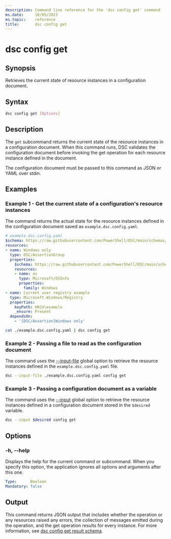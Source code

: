 ```yaml
---
description: Command line reference for the 'dsc config get' command
ms.date:     10/05/2023
ms.topic:    reference
title:       dsc config get
---
```


# dsc config get

## Synopsis

Retrieves the current state of resource instances in a configuration document.

## Syntax

```sh
dsc config get [Options]
```

## Description

The `get` subcommand returns the current state of the resource instances in a configuration
document. When this command runs, DSC validates the configuration document before invoking the get
operation for each resource instance defined in the document.

The configuration document must be passed to this command as JSON or YAML over stdin.

## Examples

### Example 1 - Get the current state of a configuration's resource instances

The command returns the actual state for the resource instances defined in the configuration
document saved as `example.dsc.config.yaml`.

```yaml
# example.dsc.config.yaml
$schema: https://raw.githubusercontent.com/PowerShell/DSC/main/schemas/2023/10/config/document.json
resources:
- name: Windows only
  type: DSC/AssertionGroup
  properties:
    $schema: https://raw.githubusercontent.com/PowerShell/DSC/main/schemas/2023/10/config/document.json
    resources:
    - name: os
      type: Microsoft/OSInfo
      properties:
        family: Windows
- name: Current user registry example
  type: Microsoft.Windows/Registry
  properties:
    keyPath: HKCU\example
    _ensure: Present
  dependsOn:
    - '[DSC/Assertion]Windows only'
```

```sh
cat ./example.dsc.config.yaml | dsc config get
```

### Example 2 - Passing a file to read as the configuration document

The command uses the [--input-file][01] global option to retrieve the resource instances defined in
the `example.dsc.config.yaml` file.

```sh
dsc --input-file ./example.dsc.config.yaml config get
```

### Example 3 - Passing a configuration document as a variable

The command uses the [--input][02] global option to retrieve the resource instances defined in a
configuration document stored in the `$desired` variable.

```sh
dsc --input $desired config get
```

## Options

### -h, --help

Displays the help for the current command or subcommand. When you specify this option, the
application ignores all options and arguments after this one.

```yaml
Type:      Boolean
Mandatory: false
```

## Output

This command returns JSON output that includes whether the operation or any resources raised any
errors, the collection of messages emitted during the operation, and the get operation results for
every instance. For more information, see [dsc config get result schema][03].

[01]: ../dsc.md#-p---input-file
[02]: ../dsc.md#-i---input
[03]: ../../schemas/outputs/config/get.md
